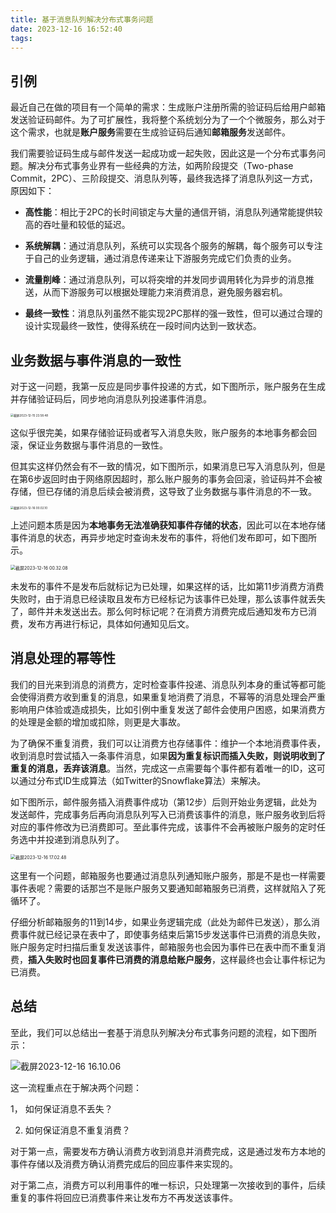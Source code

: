 ```yaml
---
title: 基于消息队列解决分布式事务问题
date: 2023-12-16 16:52:40
tags:
---
```



## 引例

最近自己在做的项目有一个简单的需求：生成账户注册所需的验证码后给用户邮箱发送验证码邮件。为了可扩展性，我将整个系统划分为了一个个微服务，那么对于这个需求，也就是**账户服务**需要在生成验证码后通知**邮箱服务**发送邮件。

我们需要验证码生成与邮件发送一起成功或一起失败，因此这是一个分布式事务问题。解决分布式事务业界有一些经典的方法，如两阶段提交（Two-phase Commit，2PC）、三阶段提交、消息队列等，最终我选择了消息队列这一方式，原因如下：

- **高性能**：相比于2PC的长时间锁定与大量的通信开销，消息队列通常能提供较高的吞吐量和较低的延迟。

- **系统解耦**：通过消息队列，系统可以实现各个服务的解耦，每个服务可以专注于自己的业务逻辑，通过消息传递来让下游服务完成它们负责的业务。
- **流量削峰**：通过消息队列，可以将突增的并发同步调用转化为异步的消息推送，从而下游服务可以根据处理能力来消费消息，避免服务器宕机。
- **最终一致性**：消息队列虽然不能实现2PC那样的强一致性，但可以通过合理的设计实现最终一致性，使得系统在一段时间内达到一致状态。

## 业务数据与事件消息的一致性

对于这一问题，我第一反应是同步事件投递的方式，如下图所示，账户服务在生成并存储验证码后，同步地向消息队列投递事件消息。

<img src="https://oss.seineo.cn/images/202312152358086.png" alt="截屏2023-12-15 23.58.48" style="zoom:33%;" />

这似乎很完美，如果存储验证码或者写入消息失败，账户服务的本地事务都会回滚，保证业务数据与事件消息的一致性。

但其实这样仍然会有不一致的情况，如下图所示，如果消息已写入消息队列，但是在第6步返回时由于网络原因超时，那么账户服务的事务会回滚，验证码并不会被存储，但已存储的消息后续会被消费，这导致了业务数据与事件消息的不一致。

<img src="https://oss.seineo.cn/images/202312160002179.png" alt="截屏2023-12-16 00.02.10" style="zoom: 33%;" />

上述问题本质是因为**本地事务无法准确获知事件存储的状态**，因此可以在本地存储事件消息的状态，再异步地定时查询未发布的事件，将他们发布即可，如下图所示。

<img src="https://oss.seineo.cn/images/202312160032384.png" alt="截屏2023-12-16 00.32.08" style="zoom:50%;" />

未发布的事件不是发布后就标记为已处理，如果这样的话，比如第11步消费方消费失败时，由于消息已经读取且发布方已经标记为该事件已处理，那么该事件就丢失了，邮件并未发送出去。那么何时标记呢？在消费方消费完成后通知发布方已消费，发布方再进行标记，具体如何通知见后文。 

## 消息处理的幂等性

我们的目光来到消息的消费方，定时检查事件投递、消息队列本身的重试等都可能会使得消费方收到重复的消息，如果重复地消费了消息，不幂等的消息处理会严重影响用户体验或造成损失，比如引例中重复发送了邮件会使用户困惑，如果消费方的处理是金额的增加或扣除，则更是大事故。

为了确保不重复消费，我们可以让消费方也存储事件：维护一个本地消费事件表，收到消息时尝试插入一条事件消息，如果**因为重复标识而插入失败，则说明收到了重复的消息，丢弃该消息**。当然，完成这一点需要每个事件都有着唯一的ID，这可以通过分布式ID生成算法（如Twitter的Snowflake算法）来解决。

如下图所示，邮件服务插入消费事件成功（第12步）后则开始业务逻辑，此处为发送邮件，完成事务后再向消息队列写入已消费该事件的消息，账户服务收到后将对应的事件修改为已消费即可。至此事件完成，该事件不会再被账户服务的定时任务选中并投递到消息队列了。

<img src="https://oss.seineo.cn/images/202312161709044.png" alt="截屏2023-12-16 17.02.48" style="zoom:50%;" />

这里有一个问题，邮箱服务也要通过消息队列通知账户服务，那是不是也一样需要事件表呢？需要的话那岂不是账户服务又要通知邮箱服务已消费，这样就陷入了死循环了。

仔细分析邮箱服务的11到14步，如果业务逻辑完成（此处为邮件已发送），那么消费事件就已经记录在表中了，即使事务结束后第15步发送事件已消费的消息失败，账户服务定时扫描后重复发送该事件，邮箱服务也会因为事件已在表中而不重复消费，**插入失败时也回复事件已消费的消息给账户服务**，这样最终也会让事件标记为已消费。

## 总结

至此，我们可以总结出一套基于消息队列解决分布式事务问题的流程，如下图所示：

![截屏2023-12-16 16.10.06](https://oss.seineo.cn/images/202312161610704.png)

这一流程重点在于解决两个问题：

1， 如何保证消息不丢失？

2. 如何保证消息不重复消费？

对于第一点，需要发布方确认消费方收到消息并消费完成，这是通过发布方本地的事件存储以及消费方确认消费完成后的回应事件来实现的。

对于第二点，消费方可以利用事件的唯一标识，只处理第一次接收到的事件，后续重复的事件将回应已消费事件来让发布方不再发送该事件。
